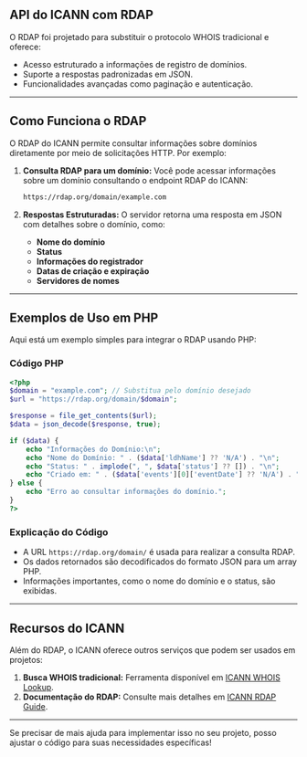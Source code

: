 ## API do ICANN com RDAP

O RDAP foi projetado para substituir o protocolo WHOIS tradicional e oferece:
- Acesso estruturado a informações de registro de domínios.
- Suporte a respostas padronizadas em JSON.
- Funcionalidades avançadas como paginação e autenticação.

---

## Como Funciona o RDAP

O RDAP do ICANN permite consultar informações sobre domínios diretamente por meio de solicitações HTTP. Por exemplo:

1. **Consulta RDAP para um domínio:**
   Você pode acessar informações sobre um domínio consultando o endpoint RDAP do ICANN:
   ```bash
   https://rdap.org/domain/example.com
   ```

2. **Respostas Estruturadas:**
   O servidor retorna uma resposta em JSON com detalhes sobre o domínio, como:
   - **Nome do domínio**
   - **Status**
   - **Informações do registrador**
   - **Datas de criação e expiração**
   - **Servidores de nomes**

---

## Exemplos de Uso em PHP

Aqui está um exemplo simples para integrar o RDAP usando PHP:

### Código PHP
```php
<?php
$domain = "example.com"; // Substitua pelo domínio desejado
$url = "https://rdap.org/domain/$domain";

$response = file_get_contents($url);
$data = json_decode($response, true);

if ($data) {
    echo "Informações do Domínio:\n";
    echo "Nome do Domínio: " . ($data['ldhName'] ?? 'N/A') . "\n";
    echo "Status: " . implode(", ", $data['status'] ?? []) . "\n";
    echo "Criado em: " . ($data['events'][0]['eventDate'] ?? 'N/A') . "\n";
} else {
    echo "Erro ao consultar informações do domínio.";
}
?>
```

### Explicação do Código
- A URL `https://rdap.org/domain/` é usada para realizar a consulta RDAP.
- Os dados retornados são decodificados do formato JSON para um array PHP.
- Informações importantes, como o nome do domínio e o status, são exibidas.

---

## Recursos do ICANN

Além do RDAP, o ICANN oferece outros serviços que podem ser usados em projetos:
1. **Busca WHOIS tradicional:**
   Ferramenta disponível em [ICANN WHOIS Lookup](https://lookup.icann.org/).
2. **Documentação do RDAP:**
   Consulte mais detalhes em [ICANN RDAP Guide](https://www.icann.org/rdap).

---

Se precisar de mais ajuda para implementar isso no seu projeto, posso ajustar o código para suas necessidades específicas!
